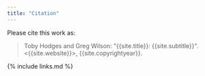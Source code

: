 ```yaml
---
title: "Citation"
---
```


Please cite this work as:

> Toby Hodges and Greg Wilson: "{{site.title}}: {{site.subtitle}}".  <{{site.website}}>, {{site.copyrightyear}}.

{% include links.md %}
